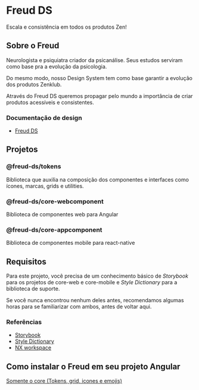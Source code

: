 # Freud DS

Escala e consistência em todos os produtos Zen!

## Sobre o Freud

Neurologista e psiquiatra criador da psicanálise. Seus estudos serviram como base pra a evolução da psicologia. 

Do mesmo modo, nosso Design System tem como base garantir a evolução dos produtos Zenklub.

Através do Freud DS queremos propagar pelo mundo a importância de criar produtos acessíveis e consistentes.

### Documentação de design
- [Freud DS](https://zeroheight.com/2f57d070e/p/628e1e-design-system-zenklub)


## Projetos


### @freud-ds/tokens

Biblioteca que auxilia na composição dos componentes e interfaces como ícones, marcas, grids e utilities.

### @freud-ds/core-webcomponent

Biblioteca de componentes web para Angular

### @freud-ds/core-appcomponent

Biblioteca de componentes mobile para react-native


## Requisitos

Para este projeto, você precisa de um conhecimento básico de _Storybook_ para os projetos de core-web e core-mobile e _Style Dictionary_ para a biblioteca de suporte.

Se você nunca encontrou nenhum deles antes, recomendamos algumas horas para se familiarizar com ambos, antes de voltar aqui.

### Referências
- [Storybook](https://storybook.js.org/tutorials/intro-to-storybook/angular/en/get-started/)
- [Style Dictionary](https://amzn.github.io/style-dictionary/#/)
- [NX workspace](https://nx.dev/)


## Como instalar o Freud em seu projeto Angular

[Somente o core (Tokens, grid, icones e emojis)](./libs/tokens/README.md)
